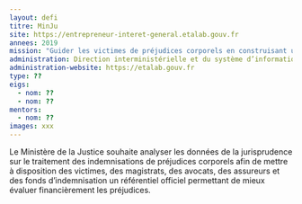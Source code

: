 ```yaml
---
layout: defi
titre: MinJu
site: https://entrepreneur-interet-general.etalab.gouv.fr
annees: 2019
mission: "Guider les victimes de préjudices corporels en construisant un référentiel neutre et stable des indemnisations "
administration: Direction interministérielle et du système d’information et de communication de l’Etat
administration-website: https://etalab.gouv.fr
type: ??
eigs:
  - nom: ??
  - nom: ??
mentors: 
  - nom: ??
images: xxx
---
```


Le Ministère de la Justice souhaite analyser les données de la
jurisprudence sur le traitement des indemnisations de préjudices
corporels afin de mettre à disposition des victimes, des magistrats,
des avocats, des assureurs et des fonds d’indemnisation un référentiel
officiel permettant de mieux évaluer financièrement les préjudices.
